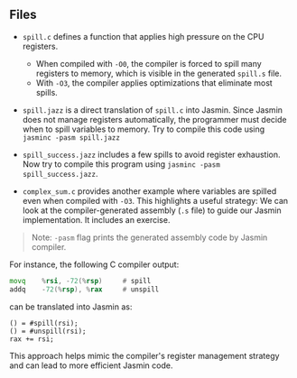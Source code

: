 ## Files

- `spill.c` defines a function that applies high pressure on the CPU registers.

  * When compiled with `-O0`, the compiler is forced to spill many registers to memory, which is visible in the generated `spill.s` file.
  * With `-O3`, the compiler applies optimizations that eliminate most spills.

- `spill.jazz` is a direct translation of `spill.c` into Jasmin.
  Since Jasmin does not manage registers automatically, the programmer must decide when to spill variables to memory. Try to compile this code using `jasminc -pasm spill.jazz`

- `spill_success.jazz` includes a few spills to avoid register exhaustion. Now try to compile this program using `jasminc -pasm spill_success.jazz`.

- `complex_sum.c` provides another example where variables are spilled even when compiled with `-O3`. This highlights a useful strategy: We can look at the compiler-generated assembly (`.s` file) to guide our Jasmin implementation. It includes an exercise.

> Note: `-pasm` flag prints the generated assembly code by Jasmin compiler.

For instance, the following C compiler output:

```asm
movq	%rsi, -72(%rsp)     # spill
addq	-72(%rsp), %rax     # unspill
```

can be translated into Jasmin as:

```jasmin
() = #spill(rsi);
() = #unspill(rsi);
rax += rsi;
```

This approach helps mimic the compiler's register management strategy and can lead to more efficient Jasmin code.

